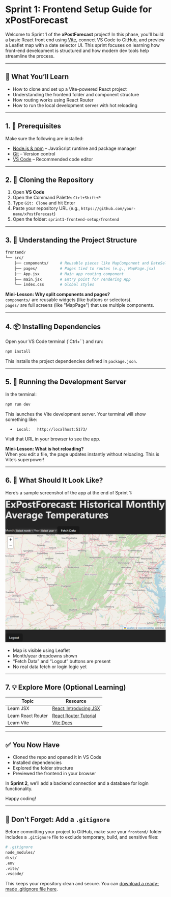 
# Sprint 1: Frontend Setup Guide for xPostForecast

Welcome to Sprint 1 of the **xPostForecast** project! In this phase, you'll build a basic React front end using [Vite](https://vitejs.dev/), connect VS Code to GitHub, and preview a Leaflet map with a date selector UI. This sprint focuses on learning how front-end development is structured and how modern dev tools help streamline the process.

---

## 🧰 What You’ll Learn

- How to clone and set up a Vite-powered React project
- Understanding the frontend folder and component structure
- How routing works using React Router
- How to run the local development server with hot reloading

---

## 1. 🔧 Prerequisites

Make sure the following are installed:

- [Node.js & npm](https://nodejs.org/en/) – JavaScript runtime and package manager  
- [Git](https://git-scm.com/downloads) – Version control  
- [VS Code](https://code.visualstudio.com/) – Recommended code editor

---

## 2. 📂 Cloning the Repository

1. Open **VS Code**
2. Open the Command Palette: `Ctrl+Shift+P`
3. Type `Git: Clone` and hit Enter
4. Paste your repository URL (e.g., `https://github.com/your-name/xPostForecast`)
5. Open the folder: `sprint1-frontend-setup/frontend`

---

## 3. 🧠 Understanding the Project Structure

```bash
frontend/
└── src/
    ├── components/     # Reusable pieces like MapComponent and DateSelector
    ├── pages/          # Pages tied to routes (e.g., MapPage.jsx)
    ├── App.jsx         # Main app routing component
    ├── main.jsx        # Entry point for rendering App
    └── index.css       # Global styles
```

**Mini-Lesson: Why split components and pages?**  
`components/` are reusable widgets (like buttons or selectors).  
`pages/` are full screens (like "MapPage") that use multiple components.

---

## 4. 📦 Installing Dependencies

Open your VS Code terminal (`Ctrl+\``) and run:

```bash
npm install
```

This installs the project dependencies defined in `package.json`.

---

## 5. 🚀 Running the Development Server

In the terminal:

```bash
npm run dev
```

This launches the Vite development server. Your terminal will show something like:

```
  ➜  Local:   http://localhost:5173/
```

Visit that URL in your browser to see the app.

**Mini-Lesson: What is hot reloading?**  
When you edit a file, the page updates instantly without reloading. This is Vite’s superpower!

---

## 6. 🧪 What Should It Look Like?

Here’s a sample screenshot of the app at the end of Sprint 1:

![Sprint 1 UI](./screenshot-sprint1.png)

- Map is visible using Leaflet
- Month/year dropdowns shown
- “Fetch Data” and “Logout” buttons are present
- No real data fetch or login logic yet

---

## 7. 💡 Explore More (Optional Learning)

| Topic | Resource |
|-------|----------|
| Learn JSX | [React: Introducing JSX](https://reactjs.org/docs/introducing-jsx.html) |
| Learn React Router | [React Router Tutorial](https://reactrouter.com/en/main/start/tutorial) |
| Learn Vite | [Vite Docs](https://vitejs.dev/guide/) |

---

## ✅ You Now Have

- Cloned the repo and opened it in VS Code
- Installed dependencies
- Explored the folder structure
- Previewed the frontend in your browser

In **Sprint 2**, we’ll add a backend connection and a database for login functionality.

Happy coding!


---

## 🛑 Don't Forget: Add a `.gitignore`

Before committing your project to GitHub, make sure your `frontend/` folder includes a `.gitignore` file to exclude temporary, build, and sensitive files:

```bash
# .gitignore
node_modules/
dist/
.env
.vite/
.vscode/
```

This keeps your repository clean and secure. You can [download a ready-made .gitignore file here](../.gitignore).
